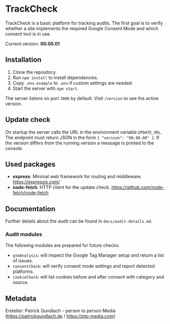 # TrackCheck

TrackCheck is a basic platform for tracking audits. The first goal is to verify whether a site implements the required Google Consent Mode and which consent tool is in use.

Current version: **00.00.01**

## Installation

1. Clone the repository.
2. Run `npm install` to install dependencies.
3. Copy `.env.example` to `.env` if custom settings are needed.
4. Start the server with `npm start`.

The server listens on port `3000` by default. Visit `/version` to see the active version.

## Update check

On startup the server calls the URL in the environment variable `UPDATE_URL`. The endpoint must return JSON in the form `{ "version": "00.00.00" }`. If the version differs from the running version a message is printed to the console.

## Used packages

- **express**: Minimal web framework for routing and middleware. <https://expressjs.com/>
- **node-fetch**: HTTP client for the update check. <https://github.com/node-fetch/node-fetch>

## Documentation

Further details about the audit can be found in `docs/audit-details.md`.

### Audit modules

The following modules are prepared for future checks:

- `gtmAnalysis`: will inspect the Google Tag Manager setup and return a list of issues.
- `consentCheck`: will verify consent mode settings and report detected platforms.
- `cookieCheck`: will list cookies before and after consent with category and source.

## Metadata

Ersteller: Patrick Gundlach – person to person Media (<https://patrickgundlach.de> / <https://ptp-media.com>)

